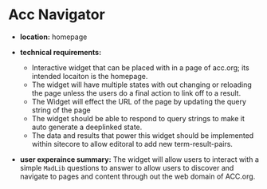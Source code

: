 
# Acc Navigator

* **location:** homepage
* **technical requirements:** 

    * Interactive widget that can be placed with in a page of acc.org; its intended locaiton is the homepage.  
    * The widget will have multiple states with out changing or reloading the page unless the users do a final action to link off to a result.
    * The Widget will effect the URL of the page by updating the query string of the page 
    * The widget should be able to respond to query strings to make it auto generate a deeplinked state. 
    * The data and results that power this widget should be implemented within sitecore to allow editoral to add new term-result-pairs. 
* **user experaince summary:** The widget will allow users to interact with a simple `MadLib` questions to answer to allow users to discover and navigate to pages and content through out the web domain of ACC.org.  

